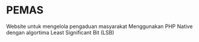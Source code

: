 # PEMAS
Website untuk mengelola pengaduan masyarakat Menggunakan PHP Native dengan algortima Least Significant Bit (LSB) 
